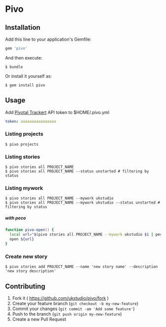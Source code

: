 # Pivo

## Installation

Add this line to your application's Gemfile:

```ruby
gem 'pivo'
```

And then execute:

    $ bundle

Or install it yourself as:

    $ gem install pivo
## Usage

Add [Pivotal Trackert](http://www.pivotaltracker.com/) API token to $HOME/.pivo.yml

```yaml
token: aaaaaaaaaaaaaaaa
```

### Listing projects

```shell
$ pivo projects
```

### Listing stories

```shell
$ pivo stories all PROJECT_NAME
$ pivo stories all PROJECT_NAME --status unstarted # filtering by status
```

### Listing mywork


```shell
$ pivo stories all PROJECT_NAME --mywork ukstudio
$ pivo stories all PROJECT_NAME --mywork ukstudio --status unstarted # filtering by status
```

##### with peco

```zsh
function pivo-open() {
  local url="$(pivo stories all PROJECT_NAME --mywork ukstudio $1 | peco --query "$LBUFFER" | awk '{print $NF}')"
  open ${url}
}
```

### Create new story

```shell
$ pivo stories add PROJECT_NAME --name 'new story name' --description 'new story description'
```

## Contributing

1. Fork it ( https://github.com/ukstudio/pivo/fork )
2. Create your feature branch (`git checkout -b my-new-feature`)
3. Commit your changes (`git commit -am 'Add some feature'`)
4. Push to the branch (`git push origin my-new-feature`)
5. Create a new Pull Request
